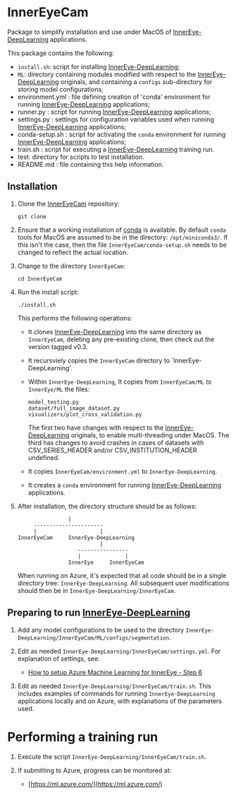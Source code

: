# InnerEyeCam

Package to simplify installation and use under MacOS of [InnerEye-DeepLearning](https://github.com/microsoft/InnerEye-DeepLearning) applications.

This package contains the following:

- `install.sh`: script for installing [InnerEye-DeepLearning](https://github.com/microsoft/InnerEye-DeepLearning);
- `ML`: directory containing modules modified with respect to the
  [InnerEye-DeepLearning](https://github.com/microsoft/InnerEye-DeepLearning)
  originals, and containing a `configs` sub-directory for storing
  model configurations;
- environment.yml : file defining creation of 'conda' environment for running
  [InnerEye-DeepLearning](https://github.com/microsoft/InnerEye-DeepLearning)
  applications;
- runner.py : script for running
  [InnerEye-DeepLearning](https://github.com/microsoft/InnerEye-DeepLearning)
  applications;
- settings.py : settings for configuration variables used when running
  [InnerEye-DeepLearning](https://github.com/microsoft/InnerEye-DeepLearning)
  applications;
- conda-setup.sh : script for activating the `conda` environment for running
  [InnerEye-DeepLearning](https://github.com/microsoft/InnerEye-DeepLearning)
  applications;
- train.sh : script for executing a
  [InnerEye-DeepLearning](https://github.com/microsoft/InnerEye-DeepLearning)
  training run.
- test: directory for scripts to test installation.
- README.md : file containing this help information.

## Installation

1. Clone the [InnerEyeCam]() repository:

   ```
   git clone
   ```

2. Ensure that a working installation of [conda](https://docs.conda.io/projects/conda/en/latest/) is available.  By default `conda` tools for MacOS are
assumed to be in the directory: `/opt/miniconda3/`.  If this isn't the case,
then the file `InnerEyeCam/conda-setup.sh` needs to be changed to reflect the
actual location.

3. Change to the directory `InnerEyeCam`:
   
   ```
   cd InnerEyeCam
   ```

4. Run the install script:

   ```
   ./install.sh
   ```

   This performs the following operations:
   
    - It clones [InnerEye-DeepLearning](https://github.com/microsoft/InnerEye-DeepLearning) into the same directory as `InnerEyeCam`, deleting any pre-existing clone, then check out the version tagged v0.3.

    - It recursviely copies the `InnerEyeCam` directory to
      `InnerEye-DeepLearning'.

    - Within `InnerEye-DeepLearning`, It copies from `InnerEyeCam/ML`
      to `InnerEye/ML` the files:

      ```
      model_testing.py
      dataset/full_image_dataset.py
      visualizers/plot_cross_validation.py
      ```

      The first two have changes with respect to the [InnerEye-DeepLearning](https://github.com/microsoft/InnerEye-DeepLearning) originals,
      to enable multi-threading under MacOS.  The third has changes
      to avoid crashes in cases of datasets with CSV_SERIES_HEADER and/or
      CSV_INSTITUTION_HEADER undefined.

    - It copies `InnerEyeCam/environment.yml` to `InnerEye-DeepLearning`.
      
    - It creates a `conda` environment for running
      [InnerEye-DeepLearning](https://github.com/microsoft/InnerEye-DeepLearning)
      applications.

5. After installation, the directory structure should be as follows:
   ```
                   |
        ----------------------
        |                    |       
   InnerEyeCam     InnerEye-DeepLearning
                             |
                      ----------------
                      |              |
                   InnerEye     InnerEyeCam
   ```
   When running on Azure, it's expected that all code should be in
   a single directory tree: `InnerEye-DeepLearning`.  All subsequent
   user modifications should then be in `InnerEye-DeepLearning/InnerEyeCam`.

## Preparing to run [InnerEye-DeepLearning](https://github.com/microsoft/InnerEye-DeepLearning)

1. Add any model configurations to be used to the directory
   `InnerEye-DeepLearning/InnerEyeCam/ML/configs/segmentation`.

2. Edit as needed `InnerEye-DeepLearning/InnerEyeCam/settings.yml`.  For
   explanation of settings, see:
   - [How to setup Azure Machine Learning for InnerEye - Step 6](https://github.com/microsoft/InnerEye-DeepLearning/blob/main/docs/setting_up_aml.md#step-6-update-the-variables-in-settingsyml)

3. Edit as needed `InnerEye-DeepLearning/InnerEyeCam/train.sh`.  This includes
   examples of commands for running `InnerEye-DeepLearning` applications
   locally and on Azure, with explanations of the parameters used.

# Performing a training run

1. Execute the script `InnerEye-DeepLearning/InnerEyeCam/train.sh`.

2. If submitting to Azure, progress can be monitored at:
   - [https://ml.azure.com/](https://ml.azure.com/)
